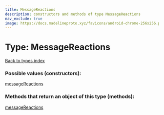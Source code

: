 ```yaml
---
title: MessageReactions
description: constructors and methods of type MessageReactions
nav_exclude: true
image: https://docs.madelineproto.xyz/favicons/android-chrome-256x256.png
---
```

# Type: MessageReactions
[Back to types index](index.md)



### Possible values (constructors):

[messageReactions](../constructors/messageReactions.md)  



### Methods that return an object of this type (methods):



[messageReactions](../constructors/messageReactions.md)  

